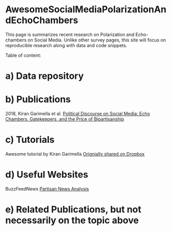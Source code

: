 # AwesomeSocialMediaPolarizationAndEchoChambers

This page is summarizes recent research on Polarization and Echo-chambers on Social Media. Unlike other survey pages, this site will focus on reproducible research along with data and code snippets. 

Table of content:

# a) Data repository 


# b) Publications
2018, Kiran Garimella et al. [Political Discourse on Social Media: Echo Chambers, Gatekeepers, and the Price of Bipartisanship](https://arxiv.org/pdf/1801.01665.pdf)



# c) Tutorials
Awesome tutorial by Kiran  Garimella [Orignially shared on Dropbox](https://www.dropbox.com/s/labk5uu6e2j407h/Polarization%20on%20Social%20Media.pptx?dl=0#)


# d) Useful Websites
BuzzFeedNews [Partisan News Analysis](https://github.com/BuzzFeedNews/2017-08-partisan-sites-and-facebook-pages) 

# e) Related Publications, but not necessarily on the topic above
